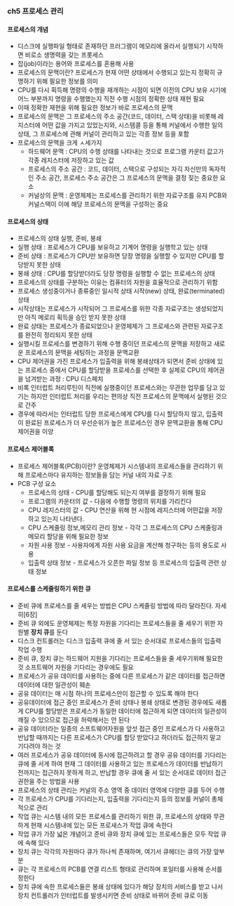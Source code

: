### ch5 프로세스 관리
#### 프로세스의 개념
* 디스크에 실행파일 형태로 존재하던 프러그램이 메모리에 올라서 실행되기 시작하면 비로소 생명력을 갖는 프롯세스
* 잡(job)이라는 용어와 프로세스를 혼용해 사용
* 프로세스의 문맥이란? 프로세스가 현재 어떤 상태에서 수행되고 있는지 정확히 규명하기 위해 필요한 정보를 의미
* CPU를 다시 획득해 명령의 수행을 재개하는 시점이 되면 이전의 CPU 보유 시기에 어느 부분까지 명령을 수행했는지 직전 수행 시점의 정확한 상태 재현 필요
* 이때 정확한 재현을 위해 필요한 정보가 바로 프로세스의 문맥
* 프로세스의 문맥은 그 프로세스의 주소 공간(코드, 데이터, 스택 상태)을 비롯해 레지스터에 어떤 값을 가지고 있었는지와, 시스템콜 등을 통해 커널에서 수행한 일의 상태, 그 프로세스에 관해 커널이 관리하고 있는 각종 정보 등을 포함
* 프로세스의 문맥을 크게 ㅅ세가지
  * 하드웨어 문맥 : CPU의 수행 상태를 나타내는 것으로 프로그램 카운터 값고가 각종 레지스터에 저장하고 있는 값
  * 프로세스의 주소 공간 : 코드, 데이터, 스택으로 구성되는 자긱 자신만의 독자적인 주소 공간, 프로세스 주소 공간은 그 프로세스의 문맥을 결정 짖는 중요한 요소
  * 커널상의 문맥 : 운영체제는 프로세스를 관리하기 위한 자료구조를 유지 PCB와 커널스택이 이에 해당 프로세스의 문맥을 구성하는 중요
#### 프로세스의 상태
* 프로세스의 상태 실행, 준비, 봉쇄
* 실행 상태 : 프로세스가 CPU를 보유하고 기계어 명령을 실행학고 있는 상태
* 준비 상태 : 프로세스가 CPU만 보유하면 당장 명령을 실행할 수 있지만 CPU를 할당받지 못한 상태
* 봉쇄 상태 : CPU를 할당받더라도 당장 명령을 실행할 수 없는 프로세스의 상태
* 프로세스의 상태를 구분하는 이유는 컴퓨터의 자원을 효율적으로 관리하기 위함
* 프로세스 생성중이거나 종류중인 일시적 상태 시작(new) 상태, 완료(terminated) 상태
* 시작상태는 프로세스가 시작되어 그 프로세스를 위한 각종 자료구조는 생성되었지만 아직 메로리 획득을 승인 받지 못한 상태
* 완료 상태는 프로세스가 종료되었으나 운영체제가 그 프로세스와 관련된 자료구조를 완전히 정리되지 못한 상태
* 실행시킬 프로세스를 변경하기 위해 수행 중이던 프로세스의 문맥을 저장하고 새로운 프로세스의 문맥을 세팅하는 과정을 문맥교환
* CPU 제어권을 가진 프로세스가 입출력을 위해 봉쇄상태가 되면서 준비 상태에 있는 프로세스 중에서 CPU를 할당받을 프로세스를 선택한 후 실제로 CPU의 제어권을 넘겨받는 과정 : CPU 디스페치
* 비록 인터럽트 처리루틴이 직전에 실행중이던 프로세스와는 무관한 업무를 담고 있기는 하지만 인터럽트 처리를 우리는 편의상 직전 프로세스의 문맥에서 실행된 것으로 간주
* 경우에 따라서는 인터럽트 당한 프로세스에게 CPU를 다시 할당하지 않고, 입출력이 완료된 프로세스가 더 우선순위가 높은 프로세스인 경우 문맥교환을 통해 CPU 제어권을 이양
#### 프로세스 제어블록
* 프로세스 제어블록(PCB)이란? 운영체제가 시스템내의 프로세스들을 관리하기 위해 프로세스마다 유지하는 정보들을 담는 커널 내의 자료 구조
* PCB 구성 요소
  * 프로세스의 상태 - CPU를 할당해도 되는지 여부를 결정하기 위해 필요
  * 프로그램의 카운터의 값 - 다음에 수행할 명령의 위치를 가리킨다
  * CPU 레지스터의 값 - CPU 연산을 위해 현 시점에 레지스터에 어떤값을 저장하고 있는지 나타낸다.
  * CPU 스케줄링 정보,메모리 관리 정보 - 각각 그 프로세스의 CPU 스케줄링과 메모리 할당을 위해 필요한 정보
  * 자원 사용 정보 - 사용자에게 자원 사용 요금을 계산해 청구하는 등의 용도로 사용
  * 입출력 상태 정보 - 프로세스가 오픈한 파일 정보 등 프로세스의 입출력 관련 상태 정보
#### 프로세스를 스케줄링하기 위한 큐
* 준비 큐에 프로세스를 줄 세우는 방법은 CPU 스케줄링 방법에 따라 달라진다. 자세히[6장]
* 준비 큐 외에도 운영체제는 특정 자원을 기다리는 프로세스들을 줄 세우기 위한 자원별 **장치 큐**를 둔다
* 디스크 컨트롤러는 디스크 입출력 큐에 줄 서 있는 순서대로 프로세스들의 입출력 작업 수행
* 준비 큐, 장치 큐는 하드웨어 지원을 기다리는 프로세스들을 줄 세우기위해 필요한 것 소프트웨어 자원을 기다리는 경우에도 필요
* 프로세스가 공유 데이터를 사용하는 중에 다른 프로세스가 같은 데이터를 접근하면 데이터에 대한 일관성이 훼손
* 공유 데이터는 매 시점 하나의 프로세스만이 접근할 수 있도록 해야 한다
* 공유데이터에 접근 중인 프로세스가 준비 상태나 봉쇄 상태로 변경된 경우에도 새롭게 CPU를 할당받은 프로세스가 동일한 데이터에 접근하게 되면 데이터의 일관성이 깨질 수 있으므로 접근을 허락해서는 안 된다
* 공유 데이터라는 일종의 소프트웨어자원을 앞섯 접근 중인 프로세스가 다 사용하고 반납할 때까지는 다른 프로세스가 CPU를 할당 받았다고 하더라도 접근하지 말고 기다려야 하는 것
* 여러 프로세스가 공유 데이터에 동시에 접근하려고 할 경우 공유 데이터를 기다리는 큐에 줄 서게 하여 현재 그 데이터를 사용하고 있는 프로세스가 데이터를 반납하기 전까지는 접근하지 못하게 하고, 반납할 경우 큐에 줄 서 있는 순서대로 데이터 접근 권한을 주는 방법을 사용
* 프로세스의 상태 관리는 커널의 주소 영역 중 데이터 영역에 다양한 큐를 두어 수행
* 각 프로세스가 CPU를 기다리는지, 입출력을 기다리는지 등의 정보를 커널이 총체적으로 관리
* 작업 큐는 시스템 내의 모든 프로세스를 관리하기 위한 큐, 프로세스의 상태와 무관하게 현재 시스템내에 있는 모든 프로새스가 작업 큐에 속한다
* 작업 큐가 가장 넓은 개념이고 준비 큐와 장치 큐에 있는 프로세스들은 모두 작업 큐에 속해 있다
* 장치 큐는 각각의 자원마다 큐가 하나씩 존재하며, 여기서 큐헤더는 큐의 가장 앞부분
* 큐는 각 프로세스의 PCB를 연결 리스트 형태로 관리하며 포일터를 사용해 순서를 정한다
* 장치 큐에 속한 프로세스들은 봉쇄 상태에 있다가 해당 장치의 서비스를 받고 나서 장치 컨트롤러가 인터럽트를 발생시키면 준비 상태로 바뀌어 준비 큐로 이동
